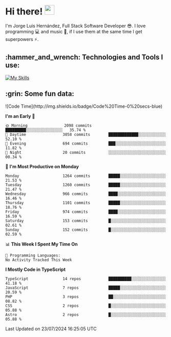 <h1 align="left">
 <abc>
  <br>Hi there! <img src="https://user-images.githubusercontent.com/42378118/110234147-e3259600-7f4e-11eb-95be-0c4047144dea.gif" width="30"><br>
 </abc>
</h1>

I'm Jorge Luis Hernández, Full Stack Software Developer :sunglasses:. I love programming :computer: and music :musical_score:, if I use them at the same time I get superpowers :zap:. 


<h2 align="left">:hammer_and_wrench: Technologies and Tools I use:</h2>

[![My Skills](https://skillicons.dev/icons?i=js,ts,html,css,py,vue,react,next,nest,postgres,mysql)](https://skillicons.dev)

<h2 align="left">:grin: Some fun data:</h2>
<!--START_SECTION:waka-->
![Code Time](http://img.shields.io/badge/Code%20Time-0%20secs-blue)

**I'm an Early 🐤** 

```text
🌞 Morning                2098 commits        █████████░░░░░░░░░░░░░░░░   35.74 % 
🌆 Daytime                3058 commits        █████████████░░░░░░░░░░░░   52.10 % 
🌃 Evening                694 commits         ███░░░░░░░░░░░░░░░░░░░░░░   11.82 % 
🌙 Night                  20 commits          ░░░░░░░░░░░░░░░░░░░░░░░░░   00.34 % 
```
📅 **I'm Most Productive on Monday** 

```text
Monday                   1264 commits        █████░░░░░░░░░░░░░░░░░░░░   21.53 % 
Tuesday                  1260 commits        █████░░░░░░░░░░░░░░░░░░░░   21.47 % 
Wednesday                966 commits         ████░░░░░░░░░░░░░░░░░░░░░   16.46 % 
Thursday                 1101 commits        █████░░░░░░░░░░░░░░░░░░░░   18.76 % 
Friday                   974 commits         ████░░░░░░░░░░░░░░░░░░░░░   16.59 % 
Saturday                 153 commits         █░░░░░░░░░░░░░░░░░░░░░░░░   02.61 % 
Sunday                   152 commits         █░░░░░░░░░░░░░░░░░░░░░░░░   02.59 % 
```


📊 **This Week I Spent My Time On** 

```text
💬 Programming Languages: 
No Activity Tracked This Week
```

**I Mostly Code in TypeScript** 

```text
TypeScript               14 repos            ██████████░░░░░░░░░░░░░░░   41.18 % 
JavaScript               7 repos             █████░░░░░░░░░░░░░░░░░░░░   20.59 % 
PHP                      3 repos             ██░░░░░░░░░░░░░░░░░░░░░░░   08.82 % 
CSS                      2 repos             █░░░░░░░░░░░░░░░░░░░░░░░░   05.88 % 
Astro                    2 repos             █░░░░░░░░░░░░░░░░░░░░░░░░   05.88 % 
```




 Last Updated on 23/07/2024 16:25:05 UTC
<!--END_SECTION:waka-->

